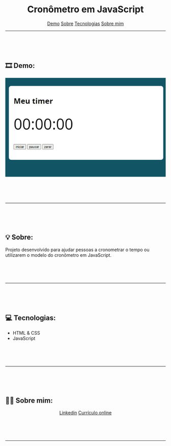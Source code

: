<h1 align="center">Cronômetro em JavaScript</h1>

<p align="center">
    <a href="#demo">Demo</a>
    <a href="#sobre">Sobre</a>
    <a href="#tecnologias">Tecnologias</a>
    <a href="#sobremim">Sobre mim</a>
</p>

---

<br> <br> <br>

## 🎞 Demo: <a id="demo"></a>
<div align="center">
    <img alt="Demonstração do cronômetro funcionando, com pausas e zerando cronômetro" src="page.gif" style="width:600px">
</div>

<br> <br> <br>

---

<br> <br> <br>

## 💡 Sobre: <a id="sobre"></a>
Projeto desenvolvido para ajudar pessoas a cronometrar o tempo ou utilizarem o modelo do cronômetro em JavaScript.

<br> <br> <br>

---

<br> <br> <br>

## 💻 Tecnologias: <a id="tecnologias"></a>
<ul>
    <li>HTML & CSS</li>
    <li>JavaScript</li>
</ul>

<br> <br> <br>

---

<br> <br> <br>

## 👩‍💻 Sobre mim: <a id="sobremim"></a>
<div align="center">
    <p>
        <a href="https://www.linkedin.com/in/ticianne-dias-a7a66b134/">Linkedin</a>
        <a href="https://ticiannedias.github.io/">Currículo online</a>
    </p>
</div>

<br> <br> <br>

---